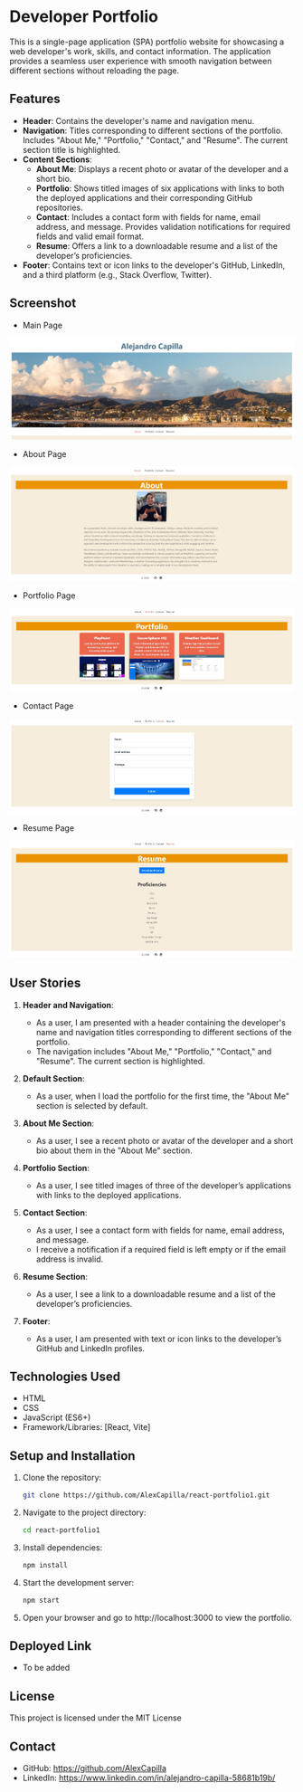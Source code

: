 # Developer Portfolio

This is a single-page application (SPA) portfolio website for showcasing a web developer's work, skills, and contact information. The application provides a seamless user experience with smooth navigation between different sections without reloading the page.

## Features

- **Header**: Contains the developer's name and navigation menu.
- **Navigation**: Titles corresponding to different sections of the portfolio. Includes "About Me," "Portfolio," "Contact," and "Resume". The current section title is highlighted.
- **Content Sections**:
  - **About Me**: Displays a recent photo or avatar of the developer and a short bio.
  - **Portfolio**: Shows titled images of six applications with links to both the deployed applications and their corresponding GitHub repositories.
  - **Contact**: Includes a contact form with fields for name, email address, and message. Provides validation notifications for required fields and valid email format.
  - **Resume**: Offers a link to a downloadable resume and a list of the developer’s proficiencies.
- **Footer**: Contains text or icon links to the developer's GitHub, LinkedIn, and a third platform (e.g., Stack Overflow, Twitter).

## Screenshot
- Main Page

![Main Page IMG](./images/PortMain.JPG) 

- About Page

![About Page IMG](./images/PortAbout.JPG)

- Portfolio Page

![Portfolio Page IMG](./images/PortPort.JPG)

- Contact Page

![Contact Page IMG](./images/PortContact.JPG)

- Resume Page

![Resume Page IMG](./images/PortResume.JPG) 



## User Stories

1. **Header and Navigation**:
   - As a user, I am presented with a header containing the developer's name and navigation titles corresponding to different sections of the portfolio.
   - The navigation includes "About Me," "Portfolio," "Contact," and "Resume". The current section is highlighted.

2. **Default Section**:
   - As a user, when I load the portfolio for the first time, the "About Me" section is selected by default.

3. **About Me Section**:
   - As a user, I see a recent photo or avatar of the developer and a short bio about them in the "About Me" section.

4. **Portfolio Section**:
   - As a user, I see titled images of three of the developer’s applications with links to the deployed applications.

5. **Contact Section**:
   - As a user, I see a contact form with fields for name, email address, and message.
   - I receive a notification if a required field is left empty or if the email address is invalid.

6. **Resume Section**:
   - As a user, I see a link to a downloadable resume and a list of the developer’s proficiencies.

7. **Footer**:
   - As a user, I am presented with text or icon links to the developer’s GitHub and LinkedIn profiles.

## Technologies Used

- HTML
- CSS
- JavaScript (ES6+)
- Framework/Libraries: [React, Vite]

## Setup and Installation

1. Clone the repository:
   ```bash
   git clone https://github.com/AlexCapilla/react-portfolio1.git

2. Navigate to the project directory:
   ```bash
   cd react-portfolio1

3. Install dependencies:
   ```bash
   npm install

4. Start the development server:
   ```bash
   npm start

5. Open your browser and go to http://localhost:3000 to view the portfolio.

## Deployed Link

- To be added

## License

This project is licensed under the MIT License

## Contact

- GitHub: https://github.com/AlexCapilla
- LinkedIn: https://www.linkedin.com/in/alejandro-capilla-58681b19b/
